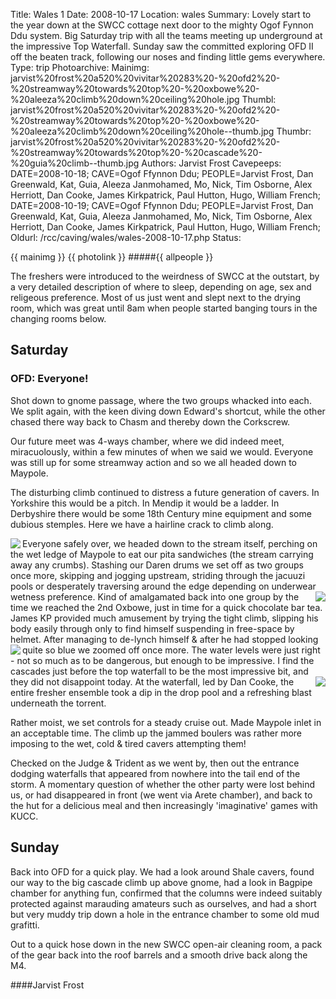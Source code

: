 Title: Wales 1
Date: 2008-10-17
Location: wales
Summary: Lovely start to the year down at the SWCC cottage next door to the mighty Ogof Fynnon Ddu system. Big Saturday trip with all the teams meeting up underground at the impressive Top Waterfall. Sunday saw the committed exploring OFD II off the beaten track, following our noses and finding little gems everywhere.
Type: trip
Photoarchive:
Mainimg: jarvist%20frost%20a520%20vivitar%20283%20-%20ofd2%20-%20streamway%20towards%20top%20-%20oxbowe%20-%20aleeza%20climb%20down%20ceiling%20hole.jpg
Thumbl: jarvist%20frost%20a520%20vivitar%20283%20-%20ofd2%20-%20streamway%20towards%20top%20-%20oxbowe%20-%20aleeza%20climb%20down%20ceiling%20hole--thumb.jpg
Thumbr: jarvist%20frost%20a520%20vivitar%20283%20-%20ofd2%20-%20streamway%20towards%20top%20-%20cascade%20-%20guia%20climb--thumb.jpg
Authors: Jarvist Frost
Cavepeeps: DATE=2008-10-18; CAVE=Ogof Ffynnon Ddu; PEOPLE=Jarvist Frost, Dan Greenwald, Kat, Guia, Aleeza Janmohamed, Mo, Nick, Tim Osborne, Alex Herriott, Dan Cooke, James Kirkpatrick, Paul Hutton, Hugo, William French;
           DATE=2008-10-19; CAVE=Ogof Ffynnon Ddu; PEOPLE=Jarvist Frost, Dan Greenwald, Kat, Guia, Aleeza Janmohamed, Mo, Nick, Tim Osborne, Alex Herriott, Dan Cooke, James Kirkpatrick, Paul Hutton, Hugo, William French;
Oldurl: /rcc/caving/wales/wales-2008-10-17.php
Status:

{{ mainimg }}
{{ photolink }}
#####{{ allpeople }}

The freshers were introduced to the weirdness of SWCC at the outstart, by a very detailed description of where to sleep, depending on age, sex and religeous preference. Most of us just went and slept next to the drying room, which was great until 8am when people started banging tours in the changing rooms below.

##  Saturday

###  OFD: Everyone!

Shot down to gnome passage, where the two groups whacked into each. We split again, with the keen diving down Edward's shortcut, while the other chased there way back to Chasm and thereby down the Corkscrew.

Our future meet was 4-ways chamber, where we did indeed meet, miracuolously, within a few minutes of when we said we would. Everyone was still up for some streamway action and so we all headed down to Maypole.

The disturbing climb continued to distress a future generation of cavers. In Yorkshire this would be a pitch. In Mendip it would be a ladder. In Derbyshire there would be some 18th Century mine equipment and some dubious stemples. Here we have a hairline crack to climb along.

<a href="http://www.union.ic.ac.uk/caving/photo_archive/trips/2008-10-17%20-%20wales/jarvist%20frost%20a520%20vivitar%20283%20-%20ofd2%20-%20maypole%20inlet%20climb%20down%20-%20guia.html">
<img align="left" src="http://www.union.ic.ac.uk/caving/photo_archive/trips/2008-10-17%20-%20wales/jarvist%20frost%20a520%20vivitar%20283%20-%20ofd2%20-%20maypole%20inlet%20climb%20down%20-%20guia--thumb.jpg">
</a>
Everyone safely over, we headed down to the stream itself, perching on the wet ledge of Maypole to eat our pita sandwiches (the stream carrying away any crumbs). Stashing our Daren drums we set off as two groups once more, skipping and jogging upstream, striding through the jacuuzi pools or desperately traversing around the edge depending on underwear wetness preference.

<a href="/caving/photo_archive/trips/2008-10-17%20-%20wales/jarvist%20frost%20a520%20vivitar%20283%20-%20ofd2%20-%20streamway%20towards%20top%20-%20cascade%20-%20guia%20climb.html">
<img align="right" src="/caving/photo_archive/trips/2008-10-17%20-%20wales/jarvist%20frost%20a520%20vivitar%20283%20-%20ofd2%20-%20streamway%20towards%20top%20-%20cascade%20-%20guia%20climb--thumb.jpg">
</a>
Kind of amalgamated back into one group by the time we reached the 2nd Oxbowe, just in time for a quick chocolate bar tea. James KP provided much amusement by trying the tight climb, slipping his body easily through only to find himself suspending in free-space by helmet. After managing to de-lynch himself &amp; after he had stopped looking quite so blue we zoomed off once more.

<a href="/caving/photo_archive/trips/2008-10-17%20-%20wales/jarvist%20frost%20a520%20vivitar%20283%20-%20ofd2%20-%20streamway%20towards%20top%20-%20oxbowe%20-%20aleeza%20climb%20down%20ceiling%20hole2.html">
<img align="left" src="/caving/photo_archive/trips/2008-10-17%20-%20wales/jarvist%20frost%20a520%20vivitar%20283%20-%20ofd2%20-%20streamway%20towards%20top%20-%20oxbowe%20-%20aleeza%20climb%20down%20ceiling%20hole2--thumb.jpg">
</a>
The water levels were just right - not so much as to be dangerous, but enough to be impressive. I find the cascades just before the top waterfall to be the most impressive bit, and they did not disappoint today.

<a href="/caving/photo_archive/trips/2008-10-17%20-%20wales/jarvist%20frost%20a520%20vivitar%20283%20-%20ofd2%20-%20top%20waterfall%20-%20dan%20c%20swim4.html">
<img align="right" src="/caving/photo_archive/trips/2008-10-17%20-%20wales/jarvist%20frost%20a520%20vivitar%20283%20-%20ofd2%20-%20top%20waterfall%20-%20dan%20c%20swim4--thumb.jpg">
</a>
At the waterfall, led by Dan Cooke, the entire fresher ensemble took a dip in the drop pool and a refreshing blast underneath the torrent.

Rather moist, we set controls for a steady cruise out. Made Maypole inlet in an acceptable time. The climb up the jammed boulers was rather more imposing to the wet, cold &amp; tired cavers attempting them!

Checked on the Judge &amp; Trident as we went by, then out the entrance dodging waterfalls that appeared from nowhere into the tail end of the storm. A momentary question of whether the other party were lost behind us, or had disappeared in front (we went via Arete chamber), and back to the hut for a delicious meal and then increasingly 'imaginative' games with KUCC.

##  Sunday

Back into OFD for a quick play. We had a look around Shale cavers, found our way to the big cascade climb up above gnome, had a look in Bagpipe chamber for anything fun, confirmed that the columns were indeed suitably protected against marauding amateurs such as ourselves, and had a short but very muddy trip down a hole in the entrance chamber to some old mud grafitti.

Out to a quick hose down in the new SWCC open-air cleaning room, a pack of the gear back into the roof barrels and a smooth drive back along the M4.

####Jarvist Frost
